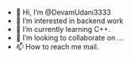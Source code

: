 - 👋 Hi, I’m @DevamUdani3333
- 👀 I’m interested in backend work
- 🌱 I’m currently learning C++.
- 💞️ I’m looking to collaborate on ...
- 📫 How to reach me mail.

<!---
DevamUdani3333/DevamUdani3333 is a ✨ special ✨ repository because its `README.md` (this file) appears on your GitHub profile.
You can click the Preview link to take a look at your changes.
--->
